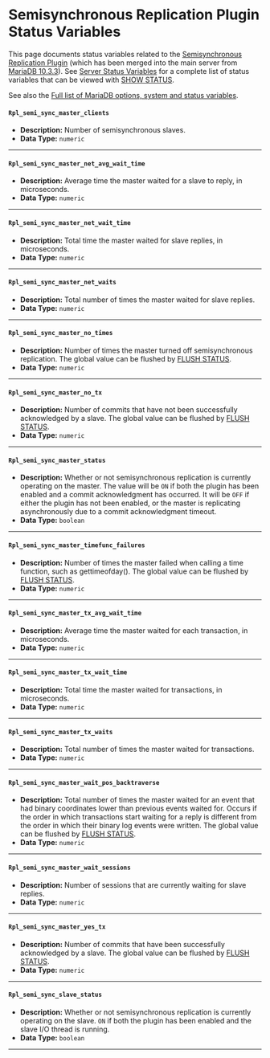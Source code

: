 # Semisynchronous Replication Plugin Status Variables

This page documents status variables related to the [Semisynchronous Replication Plugin](/replication/standard-replication/semisynchronous-replication/) (which has been merged into the main server from [MariaDB 10.3.3](/kb/en/mariadb-1033-release-notes/)). See [Server Status Variables](/replication/optimization-and-tuning/system-variables/server-status-variables/) for a complete list of status variables that can be viewed with [SHOW STATUS](/sql-statements-structure/sql-statements/administrative-sql-statements/show/show-status/).

See also the [Full list of MariaDB options, system and status variables](/mariadb-administration/variables-and-modes/full-list-of-mariadb-options-system-and-status-variables/).

#### `Rpl_semi_sync_master_clients`

- <strong>Description:</strong> Number of semisynchronous slaves.
- <strong>Data Type:</strong> `numeric`

---

#### `Rpl_semi_sync_master_net_avg_wait_time`

- <strong>Description:</strong> Average time the master waited for a slave to reply, in microseconds.
- <strong>Data Type:</strong> `numeric`

---

#### `Rpl_semi_sync_master_net_wait_time`

- <strong>Description:</strong> Total time the master waited for slave replies, in microseconds.
- <strong>Data Type:</strong> `numeric`

---

#### `Rpl_semi_sync_master_net_waits`

- <strong>Description:</strong> Total number of times the master waited for slave replies.
- <strong>Data Type:</strong> `numeric`

---

#### `Rpl_semi_sync_master_no_times`

- <strong>Description:</strong> Number of times the master turned off semisynchronous replication. The global value can be flushed by [FLUSH STATUS](/sql-statements-structure/sql-statements/administrative-sql-statements/flush-commands/flush/).
- <strong>Data Type:</strong> `numeric`

---

#### `Rpl_semi_sync_master_no_tx`

- <strong>Description:</strong> Number of commits that have not been successfully acknowledged by a slave. The global value can be flushed by [FLUSH STATUS](/sql-statements-structure/sql-statements/administrative-sql-statements/flush-commands/flush/).
- <strong>Data Type:</strong> `numeric`

---

#### `Rpl_semi_sync_master_status`

- <strong>Description:</strong> Whether or not semisynchronous replication is currently operating on the master. The value will be `ON` if both the plugin has been enabled and a commit acknowledgment has occurred. It will be `OFF` if either the plugin has not been enabled, or the master is replicating asynchronously due to a commit acknowledgment timeout.
- <strong>Data Type:</strong> `boolean`

---

#### `Rpl_semi_sync_master_timefunc_failures`

- <strong>Description:</strong> Number of times the master failed when calling a time function, such as gettimeofday(). The global value can be flushed by [FLUSH STATUS](/sql-statements-structure/sql-statements/administrative-sql-statements/flush-commands/flush/).
- <strong>Data Type:</strong> `numeric`

---

#### `Rpl_semi_sync_master_tx_avg_wait_time`

- <strong>Description:</strong> Average time the master waited for each transaction, in microseconds.
- <strong>Data Type:</strong> `numeric`

---

#### `Rpl_semi_sync_master_tx_wait_time`

- <strong>Description:</strong> Total time the master waited for transactions, in microseconds.
- <strong>Data Type:</strong> `numeric`

---

#### `Rpl_semi_sync_master_tx_waits`

- <strong>Description:</strong> Total number of times the master waited for transactions.
- <strong>Data Type:</strong> `numeric`

---

#### `Rpl_semi_sync_master_wait_pos_backtraverse`

- <strong>Description:</strong> Total number of times the master waited for an event that had binary coordinates lower than previous events waited for. Occurs if the order in which transactions start waiting for a reply is different from the order in which their binary log events were written. The global value can be flushed by [FLUSH STATUS](/sql-statements-structure/sql-statements/administrative-sql-statements/flush-commands/flush/).
- <strong>Data Type:</strong> `numeric`

---

#### `Rpl_semi_sync_master_wait_sessions`

- <strong>Description:</strong> Number of sessions that are currently waiting for slave replies.
- <strong>Data Type:</strong> `numeric`

---

#### `Rpl_semi_sync_master_yes_tx`

- <strong>Description:</strong> Number of commits that have been successfully acknowledged by a slave. The global value can be flushed by [FLUSH STATUS](/sql-statements-structure/sql-statements/administrative-sql-statements/flush-commands/flush/).
- <strong>Data Type:</strong> `numeric`

---

#### `Rpl_semi_sync_slave_status`

- <strong>Description:</strong>  Whether or not semisynchronous replication is currently operating on the slave. `ON` if both the plugin has been enabled and the slave I/O thread is running.
- <strong>Data Type:</strong> `boolean`

---